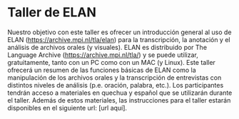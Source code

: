 # Taller de ELAN
Nuestro objetivo con este taller es ofrecer un introducción general al uso de ELAN (https://archive.mpi.nl/tla/elan) para la transcripción, la anotación y el análisis de archivos orales (y visuales). ELAN es distribuido por The Language Archive (https://archive.mpi.nl/tla/) y se puede utilizar, gratuitamente, tanto con un PC como con un MAC (y Linux). Este taller ofrecerá un resumen de las funciones básicas de ELAN como la manipulación de los archivos orales y la transcripción de entrevistas con distintos niveles de análisis (p.e. oración, palabra, etc.). Los participantes tendrán acceso a materiales en quechua y español que se utilizarán durante el taller. Además de estos materiales, las instrucciones para el taller estarán disponibles en el siguiente url: [url aquí].
